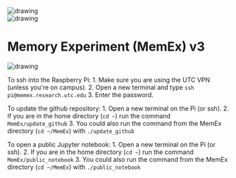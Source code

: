 ![drawing](https://scp-com.s3.amazonaws.com/314a1a15/University_of_Tennessee_at_Chattanooga_logo.svg.png)
<br>
![drawing](https://i.imgur.com/GIZFPgy.png)

# Memory Experiment (MemEx) v3

![drawing](http://cdn.onlinewebfonts.com/svg/img_63957.png)

To ssh into the Raspberry Pi:
    1. Make sure you are using the UTC VPN (unless you're on campus).
    2. Open a new terminal and type `ssh pi@memex.research.utc.edu`
    3. Enter the password.

To update the github repository:
    1. Open a new terminal on the Pi (or ssh).
    2. If you are in the home directory (`cd ~`) run the command `MemEx/update_github`
    3. You could also run the command from the MemEx directory (`cd ~/MemEx`) with `./update_github`
    
To open a public Jupyter notebook:
    1. Open a new terminal on the Pi (or ssh).
    2. If you are in the home directory (`cd ~`) run the command `MemEx/public_notebook`
    3. You could also run the command from the MemEx directory (`cd ~/MemEx`) with `./public_notebook`
